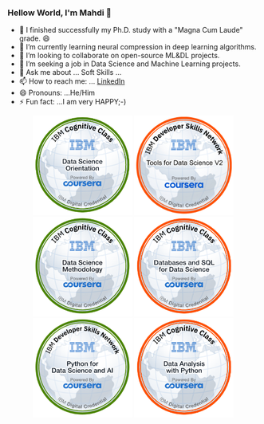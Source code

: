 ### Hellow World, I'm Mahdi 👋
- 🔭 I finished successfully my Ph.D. study with a "Magna Cum Laude" grade. 😄
- 🌱 I’m currently learning neural compression in deep learning algorithms. 
- 👯 I’m looking to collaborate on open-source ML&DL projects.
- 🤔 I’m seeking a job in Data Science and Machine Learning projects.
- 💬 Ask me about ... Soft Skills ...
- 📫 How to reach me: ... [LinkedIn](https://www.linkedin.com/in/mahdi-habibi/)
- 😄 Pronouns: ...He/Him
- ⚡ Fun fact: ...I am very HAPPY;-)

<p align="center">
  <img src="./data-science-orientation.png" width="200">
  <img src="./tools-for-data-science-v2.png" width="200">
  <img src="./Data_Science_Methodology_Foundational.png" width="200">
  <img src="./databases-and-sql-for-data-science.png" width="200">
  <img src="./python-for-data-science-and-ai.png" width="200">
  <img src="./data-analysis-with-python (1).png" width="200">

</p>
